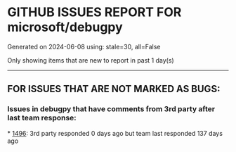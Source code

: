 
# GITHUB ISSUES REPORT FOR microsoft/debugpy


Generated on 2024-06-08 using: stale=30, all=False


Only showing items that are new to report in past 1 day(s)


---

## FOR ISSUES THAT ARE NOT MARKED AS BUGS:


### Issues in debugpy that have comments from 3rd party after last team response:


\* [1496](https://github.com/microsoft/debugpy/issues/1496 "Python 3.12 runs much slower than Python 3.11"): 3rd party responded 0 days ago but team last responded 137 days ago
